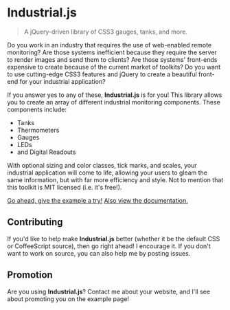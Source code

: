 Industrial.js
=============

> A jQuery-driven library of CSS3 gauges, tanks, and more.

Do you work in an industry that requires the use of web-enabled remote monitoring? Are those systems inefficient because they require the server to render images and send them to clients? Are those systems' front-ends expensive to create because of the current market of toolkits? Do you want to use cutting-edge CSS3 features and jQuery to create a beautiful front-end for your industrial application?

If you answer yes to any of these, **Industrial.js** is for you! This library allows you to create an array of different industrial monitoring components. These components include:

* Tanks
* Thermometers
* Gauges
* LEDs
* and Digital Readouts

With optional sizing and color classes, tick marks, and scales, your industrial application will come to life, allowing your users to gleam the same information, but with far more efficiency and style. Not to mention that this toolkit is MIT licensed (i.e. it's free!).

[Go ahead, give the example a try!](http://valdez42.github.com/industrial-js)
[Also view the documentation.](https://github.com/valdez42/industrial-js/wiki)

## Contributing ##
If you'd like to help make **Industrial.js** better (whether it be the default CSS or CoffeeScript source), then go right ahead! I encourage it. If you don't want to work on source, you can also help me by posting issues.

## Promotion ##
Are you using **Industrial.js**? Contact me about your website, and I'll see about promoting you on the example page!